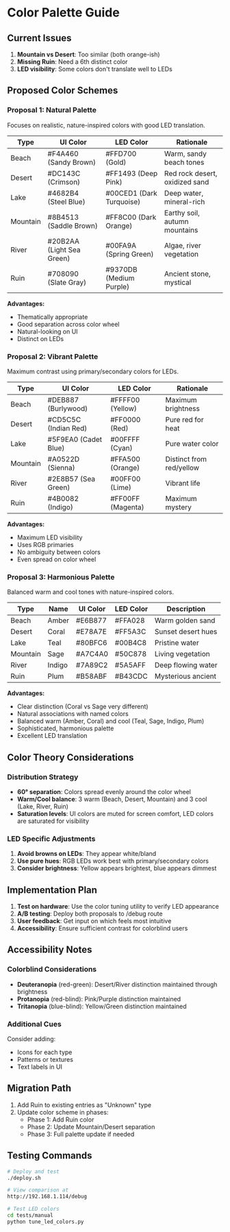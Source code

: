 # Color Palette Guide

## Current Issues
1. **Mountain vs Desert**: Too similar (both orange-ish)
2. **Missing Ruin**: Need a 6th distinct color
3. **LED visibility**: Some colors don't translate well to LEDs

## Proposed Color Schemes

### Proposal 1: Natural Palette
Focuses on realistic, nature-inspired colors with good LED translation.

| Type | UI Color | LED Color | Rationale |
|------|----------|-----------|-----------|
| Beach | #F4A460 (Sandy Brown) | #FFD700 (Gold) | Warm, sandy beach tones |
| Desert | #DC143C (Crimson) | #FF1493 (Deep Pink) | Red rock desert, oxidized sand |
| Lake | #4682B4 (Steel Blue) | #00CED1 (Dark Turquoise) | Deep water, mineral-rich |
| Mountain | #8B4513 (Saddle Brown) | #FF8C00 (Dark Orange) | Earthy soil, autumn mountains |
| River | #20B2AA (Light Sea Green) | #00FA9A (Spring Green) | Algae, river vegetation |
| Ruin | #708090 (Slate Gray) | #9370DB (Medium Purple) | Ancient stone, mystical |

**Advantages:**
- Thematically appropriate
- Good separation across color wheel
- Natural-looking on UI
- Distinct on LEDs

### Proposal 2: Vibrant Palette
Maximum contrast using primary/secondary colors for LEDs.

| Type | UI Color | LED Color | Rationale |
|------|----------|-----------|-----------|
| Beach | #DEB887 (Burlywood) | #FFFF00 (Yellow) | Maximum brightness |
| Desert | #CD5C5C (Indian Red) | #FF0000 (Red) | Pure red for heat |
| Lake | #5F9EA0 (Cadet Blue) | #00FFFF (Cyan) | Pure water color |
| Mountain | #A0522D (Sienna) | #FFA500 (Orange) | Distinct from red/yellow |
| River | #2E8B57 (Sea Green) | #00FF00 (Lime) | Vibrant life |
| Ruin | #4B0082 (Indigo) | #FF00FF (Magenta) | Maximum mystery |

**Advantages:**
- Maximum LED visibility
- Uses RGB primaries
- No ambiguity between colors
- Even spread on color wheel

### Proposal 3: Harmonious Palette
Balanced warm and cool tones with nature-inspired colors.

| Type | Name | UI Color | LED Color | Description |
|------|------|----------|-----------|-------------|
| Beach | Amber | #E6B877 | #FFA028 | Warm golden sand |
| Desert | Coral | #E78A7E | #FF5A3C | Sunset desert hues |
| Lake | Teal | #80BFC6 | #00B4C8 | Pristine water |
| Mountain | Sage | #A7C4A0 | #50C878 | Living vegetation |
| River | Indigo | #7A89C2 | #5A5AFF | Deep flowing water |
| Ruin | Plum | #B58ABF | #B43CDC | Mysterious ancient |

**Advantages:**
- Clear distinction (Coral vs Sage very different)
- Natural associations with named colors
- Balanced warm (Amber, Coral) and cool (Teal, Sage, Indigo, Plum)
- Sophisticated, harmonious palette
- Excellent LED translation

## Color Theory Considerations

### Distribution Strategy
- **60° separation**: Colors spread evenly around the color wheel
- **Warm/Cool balance**: 3 warm (Beach, Desert, Mountain) and 3 cool (Lake, River, Ruin)
- **Saturation levels**: UI colors are muted for screen comfort, LED colors are saturated for visibility

### LED Specific Adjustments
1. **Avoid browns on LEDs**: They appear white/bland
2. **Use pure hues**: RGB LEDs work best with primary/secondary colors
3. **Consider brightness**: Yellow appears brightest, blue appears dimmest

## Implementation Plan

1. **Test on hardware**: Use the color tuning utility to verify LED appearance
2. **A/B testing**: Deploy both proposals to /debug route
3. **User feedback**: Get input on which feels most intuitive
4. **Accessibility**: Ensure sufficient contrast for colorblind users

## Accessibility Notes

### Colorblind Considerations
- **Deuteranopia** (red-green): Desert/River distinction maintained through brightness
- **Protanopia** (red-blind): Pink/Purple distinction maintained
- **Tritanopia** (blue-blind): Yellow/Green distinction maintained

### Additional Cues
Consider adding:
- Icons for each type
- Patterns or textures
- Text labels in UI

## Migration Path

1. Add Ruin to existing entries as "Unknown" type
2. Update color scheme in phases:
   - Phase 1: Add Ruin color
   - Phase 2: Update Mountain/Desert separation
   - Phase 3: Full palette update if needed

## Testing Commands

```bash
# Deploy and test
./deploy.sh

# View comparison at
http://192.168.1.114/debug

# Test LED colors
cd tests/manual
python tune_led_colors.py
```